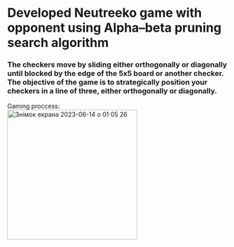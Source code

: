 <h1>Developed Neutreeko game with opponent using Alpha–beta pruning search algorithm</h1>

### The checkers move by sliding either orthogonally or diagonally until blocked by the edge of the 5x5 board or another checker. The objective of the game is to strategically position your checkers in a line of three, either orthogonally or diagonally.
Gaming proccess:<br>
<img width="296" alt="Знімок екрана 2023-06-14 о 01 05 26" src="https://github.com/d-grytsyna/NeutreekoGame/assets/129409885/68e63bf3-0a64-4d10-9d26-451825c8ab26">
